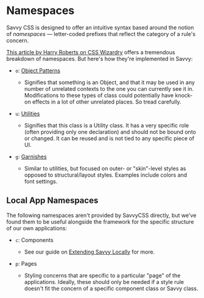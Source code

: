 # Namespaces


Savvy CSS is designed to offer an intuitive syntax based around
the notion of _namespaces_ &mdash; letter-coded prefixes that reflect
the category of a rule's concern.

[This article by Harry Roberts on CSS Wizardry](http://csswizardry.com/2015/03/more-transparent-ui-code-with-namespaces/)
offers a tremendous breakdown of namespaces. But here's how they're
implemented in Savvy:

- `o`: [Object Patterns](https://github.com/savvy-css/object-patterns)

  - Signifies that something is an Object, and that it may be used
  in any number of unrelated contexts to the one you
  can currently see it in. Modifications to these types of class could
  potentially have knock-on effects in a lot of other
  unrelated places. So tread carefully.

- `u`: [Utilities](https://github.com/savvy-css/utilities)
  - Signifies that this class is a Utility class.
  It has a very specific role (often providing only one declaration)
  and should not be bound onto or changed.
  It can be reused and is not tied to any specific piece of UI.

- `g`: [Garnishes](https://github.com/savvy-css/garnishes)
  - Similar to utilities, but focused on outer- or "skin"-level
  styles as opposed to structural/layout styles. Examples include
  colors and font settings.


## Local App Namespaces

The following namespaces aren't provided by SavvyCSS directly, but we've found
them to be useful alongside the framework for the specific structure of our own
applications:

- `c`: Components
  - See our guide on [Extending Savvy Locally](https://github.com/savvy-css/savvy/doc/guides/extending-locally.md) for more.

- `p`: Pages
  - Styling concerns that are specific to a particular "page" of the applications. Ideally,
  these should only be needed if a style rule doesn't fit the concern of a specific component
  class or Savvy class.